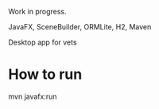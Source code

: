 Work in progress.

JavaFX, SceneBuilder, ORMLite, H2, Maven

Desktop app for vets

# How to run
mvn javafx:run